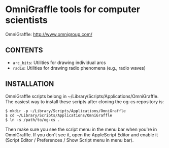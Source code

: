 OmniGraffle tools for computer scientists
=========================================
OmniGraffle: http://www.omnigroup.com/

CONTENTS
--------
* `arc_bits`: Utilities for drawing individual arcs
* `radio`: Utilities for drawing radio phenomena (e.g., radio waves)

INSTALLATION
------------
OmniGraffle scripts belong in ~/Library/Scripts/Applications/OmniGraffle.
The easiest way to install these scripts after cloning the og-cs repository is:

    $ mkdir -p ~/Library/Scripts/Applications/OmniGraffle
    $ cd ~/Library/Scripts/Applications/OmniGraffle
    $ ln -s /path/to/og-cs .

Then make sure you see the script menu in the menu bar when you're in
OmniGraffle.  If you don't see it, open the AppleScript Editor and enable it
(Script Editor / Preferences / Show Script menu in menu bar).

